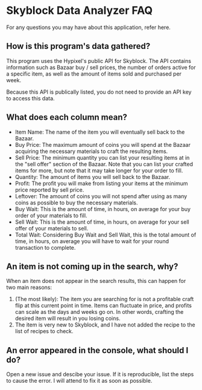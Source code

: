 # Skyblock Data Analyzer FAQ

For any questions you may have about this application, refer here.

## How is this program's data gathered?

This program uses the Hypixel's public API for Skyblock. The API contains information such as Bazaar buy / sell prices, the number of orders active for a specific item, as well as the amount of items sold and purchased per week.

Because this API is publically listed, you do not need to provide an API key to access this data.

## What does each column mean?

- Item Name: The name of the item you will eventually sell back to the Bazaar.
- Buy Price: The maximum amount of coins you will spend at the Bazaar acquiring the necessary materials to craft the resulting items.
- Sell Price: The minimum quantity you can list your resulting items at in the "sell offer" section of the Bazaar. Note that you can list your crafted items for more, but note that it may take longer for your order to fill.
- Quantity: The amount of items you will sell back to the Bazaar.
- Profit: The profit you will make from listing your items at the minimum price reported by sell price.
- Leftover: The amount of coins you will not spend after using as many coins as possible to buy the necessary materials.
- Buy Wait: This is the amount of time, in hours, on average for your buy order of your materials to fill.
- Sell Wait: This is the amount of time, in hours, on average for your sell offer of your materials to sell.
- Total Wait: Considering Buy Wait and Sell Wait, this is the total amount of time, in hours, on average you will have to wait for your round transaction to complete.

## An item is not coming up in the search, why?

When an item does not appear in the search results, this can happen for two main reasons:

1. (The most likely): The item you are searching for is not a profitable craft flip at this current point in time. Items can fluctuate in price, and profits can scale as the days and weeks go on. In other words, crafting the desired item will result in you losing coins.
2. The item is very new to Skyblock, and I have not added the recipe to the list of recipes to check.

## An error appeared in the console, what should I do?

Open a new issue and descibe your issue. If it is reproducible, list the steps to cause the error. I will attend to fix it as soon as possible.

